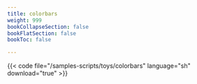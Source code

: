 ```yaml
---
title: colorbars
weight: 999
bookCollapseSection: false
bookFlatSection: false
bookToc: false

---
```


{{< code file="/samples-scripts/toys/colorbars" language="sh" download="true" >}}

